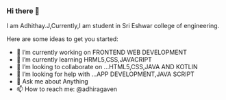 ### Hi there 👋
I am Adhithay.J,Currently,I am student in Sri Eshwar college of engineering.
<!--
**adhiragaven/adhiragaven** is a ✨ _special_ ✨ repository because its `README.md` (this file) appears on your GitHub profile.-->

Here are some ideas to get you started:

- 🔭 I’m currently working on FRONTEND WEB DEVELOPMENT
- 🌱 I’m currently learning HRML5,CSS,JAVACRIPT
- 👯 I’m looking to collaborate on ...HTML5,CSS,JAVA AND KOTLIN
- 🤔 I’m looking for help with ...APP DEVELOPMENT,JAVA SCRIPT
- 💬 Ask me about Anything
- 📫 How to reach me: @adhiragaven

